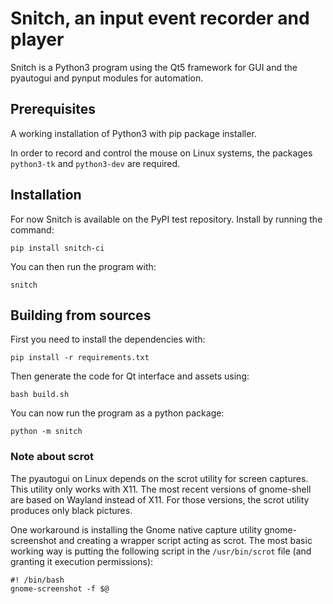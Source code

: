 Snitch, an input event recorder and player
==========================================

Snitch is a Python3 program using the Qt5 framework for GUI and the pyautogui and pynput modules for automation.


## Prerequisites

A working installation of Python3 with pip package installer.

In order to record and control the mouse on Linux systems, the packages `python3-tk` and `python3-dev` are required.


## Installation

For now Snitch is available on the PyPI test repository. Install by running the command:

    pip install snitch-ci

You can then run the program with:

    snitch


## Building from sources

First you need to install the dependencies with:

    pip install -r requirements.txt

Then generate the code for Qt interface and assets using:

    bash build.sh

You can now run the program as a python package:

    python -m snitch


### Note about scrot

The pyautogui on Linux depends on the scrot utility for screen captures. This utility only works with X11. The most recent versions of gnome-shell are based on Wayland instead of X11. For those versions, the scrot utility produces only black pictures.

One workaround is installing the Gnome native capture utility gnome-screenshot and creating a wrapper script acting as scrot. The most basic working way is putting the following script in the `/usr/bin/scrot` file (and granting it execution permissions):

    #! /bin/bash
    gnome-screenshot -f $@
